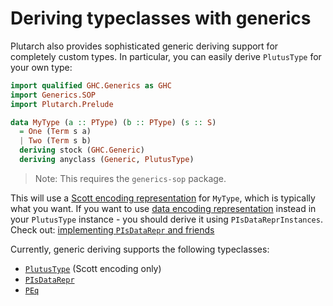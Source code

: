 # Deriving typeclasses with generics

Plutarch also provides sophisticated generic deriving support for completely custom types. In particular, you can easily derive `PlutusType` for your own type:

```hs
import qualified GHC.Generics as GHC
import Generics.SOP
import Plutarch.Prelude

data MyType (a :: PType) (b :: PType) (s :: S)
  = One (Term s a)
  | Two (Term s b)
  deriving stock (GHC.Generic)
  deriving anyclass (Generic, PlutusType)
```

> Note: This requires the `generics-sop` package.

This will use a [Scott encoding representation](./../Concepts/Data%20and%20Scott%20encoding.md#scott-encoding) for `MyType`, which is typically what you want. If you want to use [data encoding representation](./../Concepts/Data%20and%20Scott%20encoding.md) instead in your `PlutusType` instance - you should derive it using `PIsDataReprInstances`. Check out: [implementing `PIsDataRepr` and friends](./../Typeclasses/PIsDataRepr%20and%20PDataFields.md#implementing-pisdatarepr-and-friends)

Currently, generic deriving supports the following typeclasses:

- [`PlutusType`](./../Typeclasses/PlutusType,%20PCon,%20and%20PMatch.md#implementing-plutustype-for-your-own-types-scott-encoding) (Scott encoding only)
- [`PIsDataRepr`](./../Typeclasses/PIsDataRepr%20and%20PDataFields.md#implementing-pisdatarepr-and-friends)
- [`PEq`](./../Typeclasses/PEq%20and%20POrd.md)

